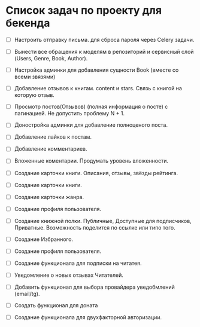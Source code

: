 # Список задач по проекту для бекенда

- [ ] Настроить отправку письма. для сброса пароля через Celery задачи.

- [ ] Вынести все обращения к моделям в репозиторий и сервисный слой (Users, Genre, Book, Author).

- [ ] Настройка админки для добавления сущности Book (вместе со всеми звязями)

- [ ] Добавление отзывов к книгам. content и stars. Связь с книгой на которую отзыв.

- [ ] Просмотр постов(Отзывов) (полная информация о посте) с пагинацией. Не допустить проблему N + 1.

- [ ] Доностройка админки для добавление полноценого поста.

- [ ] Добавление лайков к постам.

- [ ] Добавление комментариев.

- [ ] Вложенные коментарии. Продумать уровень вложенности.

- [ ] Создание карточки книги. Описания, отзывы, звёзды рейтинга.

- [ ] Создание карточки книги.

- [ ] Создание карточки жанра.

- [ ] Создание профиля пользователя.

- [ ] Создание книжной полки. Публичные, Доступные для подписчиков, Приватные. Возможность поделится по ссылке или типо того.

- [ ] Создание Избранного.

- [ ] Создание профиля пользователя.

- [ ] Создание функционала для подписки на читатея.

- [ ] Уведомление о новых отзывах Читателей.

- [ ] Добавить функционал для выбора провайдера уведобмлений (email/tg).

- [ ] Создать функционал для доната

- [ ] Создание функционала для двухфакторной авторизации.
